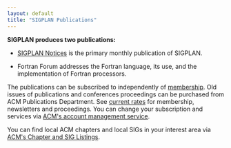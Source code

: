 ```yaml
---
layout: default
title: "SIGPLAN Publications"
---
```

**SIGPLAN produces two publications:**  

<!-- BCP: What about PACMPL?? -->

<!-- AF: I propose deleting this page altogether -->
<!-- BCP: Agreed -->

-   [SIGPLAN Notices](http://portal.acm.org/browse_dl.cfm?idx=J706) is the primary monthly
    publication of SIGPLAN.  <!-- BCP: Dead -->

-   Fortran Forum addresses the Fortran language, its use,
    and the implementation of Fortran processors.  
    <!-- BCP: There should be a link to it -->

The publications can be subscribed to independently of
[membership](/Membership). Old issues of publications and
conferences proceedings can be purchased from ACM Publications
Department. See
[current rates](http://store.acm.org/acmstore/itempg.icl?dirpage=dir&itmid=3873&eflag=0&curitempos=0&numitems=1&secid=32&eflag=0&orderidentifier=icat_orderid)
for membership, newsletters and proceedings.
You can change your subscription and services via
[ACM's account management service](http://www.acm.org/about_acm/acmorg.html).
  
You can find local ACM chapters and local SIGs in your interest
area via
[ACM's Chapter and SIG Listings](http://www.acm.org/chapters/).
